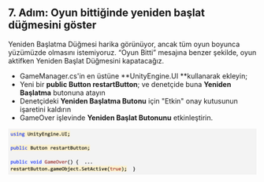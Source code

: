 ## 7. Adım: Oyun bittiğinde yeniden başlat düğmesini göster

Yeniden Başlatma Düğmesi harika görünüyor, ancak tüm oyun boyunca yüzümüzde olmasını istemiyoruz. “Oyun Bitti” mesajına benzer şekilde, oyun aktifken Yeniden Başlat Düğmesini kapatacağız.

- GameManager.cs'in en üstüne **UnityEngine.UI **kullanarak ekleyin;
- Yeni bir **public Button restartButton**; ve denetçide buna **Yeniden Başlatma** butonuna atayın
- Denetçideki **Yeniden Başlatma Butonu** için "Etkin" onay kutusunun işaretini kaldırın
- GameOver işlevinde **Yeniden Başlat Butonunu** etkinleştirin.

![figures](https://raw.githubusercontent.com/Kodluyoruz/taskforce/main/unity-junior-programmer/show-restart-button-on-game-over/figures/CWC_B.3.4_image5.png)
